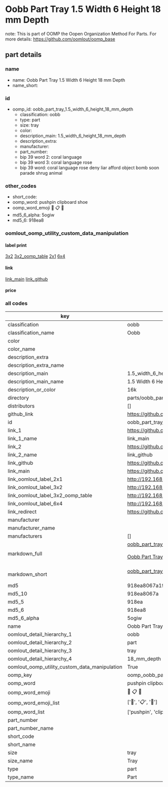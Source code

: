 # Oobb Part Tray 1.5 Width 6 Height 18 mm Depth  

note: This is part of OOMP the Oopen Organization Method For Parts. For more details: https://github.com/oomlout/oomp_base

##  part details
  







### name
* name: Oobb Part Tray 1.5 Width 6 Height 18 mm Depth
* name_short: 
### id
* oomp_id: oobb_part_tray_1.5_width_6_height_18_mm_depth
  * classification: oobb
  * type: part
  * size: tray
  * color: 
  * description_main: 1.5_width_6_height_18_mm_depth
  * description_extra: 
  * manufacturer: 
  * part_number: 
  * bip 39 word 2: coral language
  * bip 39 word 3: coral language rose
  * bip 39 word: coral language rose deny liar afford object bomb soon parade shrug animal

### other_codes
* short_code: 
* oomp_word: pushpin clipboard shoe
* oomp_word_emoji :pushpin: :clipboard: :shoe:
* md5_6_alpha: 5ogiw
* md5_6: 918ea8






### oomlout_oomp_utility_custom_data_manipulation
#### label print
[3x2](http://192.168.1.245:1112/?label=oomp%205ogiw)
[3x2_oomp_table](http://192.168.1.108:1112/?label=oomp%205ogiw)
[2x1](http://192.168.1.242:1112/?label=oomp%205ogiw)
[6x4](http://192.168.1.55:1112/?label=oomp%205ogiw)    

#### link

[link_main](https://github.com/oomlout/oomlout_oomp_version_1_messy/tree/main/parts/oobb_part_tray_1.5_width_6_height_18_mm_depth) [link_github](https://github.com/oomlout/oomlout_oomp_version_1_messy/tree/main/parts/oobb_part_tray_1.5_width_6_height_18_mm_depth)                             

#### price







### all codes 
| key | value |  
| --- | --- |  
| classification | oobb |  
| classification_name | Oobb |  
| color |  |  
| color_name |  |  
| description_extra |  |  
| description_extra_name |  |  
| description_main | 1.5_width_6_height_18_mm_depth |  
| description_main_name | 1.5 Width 6 Height 18 mm Depth |  
| description_or_color | 16k |  
| directory | parts/oobb_part_tray_1.5_width_6_height_18_mm_depth |  
| distributors | [] |  
| github_link | https://github.com/oomlout/oomlout_oomp_part_src/tree/main/parts/oobb_part_tray_1.5_width_6_height_18_mm_depth |  
| id | oobb_part_tray_1.5_width_6_height_18_mm_depth |  
| link_1 | https://github.com/oomlout/oomlout_oomp_version_1_messy/tree/main/parts/oobb_part_tray_1.5_width_6_height_18_mm_depth |  
| link_1_name | link_main |  
| link_2 | https://github.com/oomlout/oomlout_oomp_version_1_messy/tree/main/parts/oobb_part_tray_1.5_width_6_height_18_mm_depth |  
| link_2_name | link_github |  
| link_github | https://github.com/oomlout/oomlout_oomp_version_1_messy/tree/main/parts/oobb_part_tray_1.5_width_6_height_18_mm_depth |  
| link_main | https://github.com/oomlout/oomlout_oomp_version_1_messy/tree/main/parts/oobb_part_tray_1.5_width_6_height_18_mm_depth |  
| link_oomlout_label_2x1 | http://192.168.1.242:1112/?label=oomp%205ogiw |  
| link_oomlout_label_3x2 | http://192.168.1.245:1112/?label=oomp%205ogiw |  
| link_oomlout_label_3x2_oomp_table | http://192.168.1.108:1112/?label=oomp%205ogiw |  
| link_oomlout_label_6x4 | http://192.168.1.55:1112/?label=oomp%205ogiw |  
| link_redirect | https://github.com/oomlout/oomlout_oomp_version_1_messy/tree/main/parts/oobb_part_tray_1.5_width_6_height_18_mm_depth |  
| manufacturer |  |  
| manufacturer_name |  |  
| manufacturers | [] |  
| markdown_full | [oobb_part_tray_1.5_width_6_height_18_mm_depth](none)<br>[](none)<br>[Oobb Part Tray 1.5 Width 6 Height 18 Mm Depth](none)<br><br> |  
| markdown_short | [oobb_part_tray_1.5_width_6_height_18_mm_depth](none)<br><br> |  
| md5 | 918ea8067a19330011c063ab781f3981 |  
| md5_10 | 918ea8067a |  
| md5_5 | 918ea |  
| md5_6 | 918ea8 |  
| md5_6_alpha | 5ogiw |  
| name | Oobb Part Tray 1.5 Width 6 Height 18 mm Depth |  
| oomlout_detail_hierarchy_1 | oobb |  
| oomlout_detail_hierarchy_2 | part |  
| oomlout_detail_hierarchy_3 | tray |  
| oomlout_detail_hierarchy_4 | 18_mm_depth |  
| oomlout_oomp_utility_custom_data_manipulation | True |  
| oomp_key | oomp_oobb_part_tray_1.5_width_6_height_18_mm_depth |  
| oomp_word | pushpin clipboard shoe |  
| oomp_word_emoji | :pushpin: :clipboard: :shoe: |  
| oomp_word_emoji_list | [':pushpin:', ':clipboard:', ':shoe:'] |  
| oomp_word_list | ['pushpin', 'clipboard', 'shoe'] |  
| part_number |  |  
| part_number_name |  |  
| short_code |  |  
| short_name |  |  
| size | tray |  
| size_name | Tray |  
| type | part |  
| type_name | Part |  
